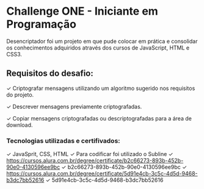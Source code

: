 # Challenge ONE - Iniciante em Programação
Desencriptador foi um projeto em que pude colocar em prática e consolidar os conhecimentos adquiridos através dos cursos de JavaScript, HTML e CSS3.

## Requisitos do desafio:

✓ Criptografar mensagens utilizando um algoritmo sugerido nos requisitos do projeto.

✓ Descrever mensagens previamente criptografadas.

✓ Copiar mensagens criptografadas ou descriptografadas para a área de download.
 

 
 ### Tecnologias utilizadas e certifivados:

✓  JavaSprit, CSS, HTML
✓  Para codificar foi utilizado o Subline
✓ https://cursos.alura.com.br/degree/certificate/b2c66273-893b-452b-90e0-4130596ee9bc
✓ b2c66273-893b-452b-90e0-4130596ee9bc
✓ https://cursos.alura.com.br/degree/certificate/5d91e4cb-3c5c-4d5d-9468-b3dc7bb52616
✓ 5d91e4cb-3c5c-4d5d-9468-b3dc7bb52616





 

